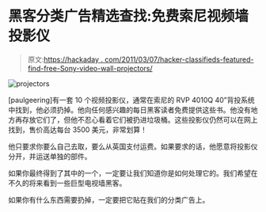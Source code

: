 # 黑客分类广告精选查找:免费索尼视频墙投影仪

> 原文:[https://hackaday . com/2011/03/07/hacker-classifieds-featured-find-free-Sony-video-wall-projectors/](https://hackaday.com/2011/03/07/hacker-classifieds-featured-find-free-sony-video-wall-projectors/)

![projectors](../Images/0eb278357e064dc48cae7b204c432802.png "projectors")

[paulgeering]有一套 10 个视频投影仪，通常在索尼的 RVP 4010Q 40”背投系统中找到，他必须扔掉。他向任何感兴趣的每日黑客读者免费提供这些书。他没有地方再存放它们了，但他不忍心看着它们被扔进垃圾桶。这些投影仪仍然可以在网上找到，售价高达每台 3500 美元，非常划算！

他只要求你要么自己去取，要么从英国支付运费。如果要求的话，他愿意将投影仪分开，并运送单独的部件。

如果你最终得到了其中的一个，一定要让我们知道你是如何处理它的。我们希望在不久的将来看到一些巨型电视墙黑客。

如果你有什么东西需要扔掉，一定要把它贴在我们的分类广告上。